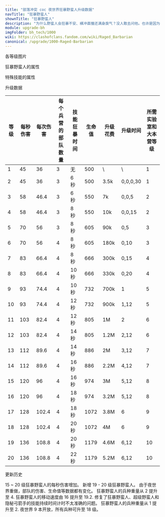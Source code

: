 ```yaml
---
title: "部落冲突 coc 夜世界狂暴野蛮人升级数据"
navTitle: "狂暴野蛮人"
shownTitle: "狂暴野蛮人"
description: "为什么野蛮人会狂暴不安、横冲直撞还满身戾气？没人敢去问他。也许是因为他找不到自己的剑了？"
module: upgrade-bh
imgFolder: bh_tech/1000
wiki: https://clashofclans.fandom.com/wiki/Raged_Barbarian
canonical: /upgrade/1000-Raged-Barbarian
---
```


<UnitInfo :folder="$frontmatter.imgFolder" imgSrc="Raged_Barbarian_info.png" :imgAlt="$frontmatter.navTitle" :description="$frontmatter.description" />

<SmallTitle>各等级图片</SmallTitle>

<Panel>
    <UnitImgGroup :folder="$frontmatter.imgFolder">
        <UnitImg imgTitle="1 - 4 级" imgSrc="Raged_Barbarian1.png" />
        <UnitImg imgTitle="5 - 8 级" imgSrc="Raged_Barbarian5.png" />
        <UnitImg imgTitle="9 - 12 级" imgSrc="Raged_Barbarian9.png" />
        <UnitImg imgTitle="13 - 16 级" imgSrc="Raged_Barbarian13.png" />
        <UnitImg imgTitle="17 - 20 级" imgSrc="Raged_Barbarian17.png" />
    </UnitImgGroup>
</Panel>

<SmallTitle>狂暴野蛮人的属性</SmallTitle>

<UnitProperties>
    <UnitProperty pKey="部队类型" pValue="地面近战单位" />
    <UnitProperty pKey="攻击偏好" pValue="无" />
    <UnitProperty pKey="伤害类型" pValue="单体伤害" />
    <UnitProperty pKey="攻击的目标" pValue="仅地面目标" />
    <UnitProperty pKey="部队重量" pValue="4" />
    <UnitProperty pKey="移动速度" pValue="2.4 格/秒" />
    <UnitProperty pKey="攻击速度" pValue="0.8 秒/次" />
    <UnitProperty pKey="攻击距离" pValue="0.4 格" />
    <UnitProperty pKey="所需训练营等级" pValue="1" />
    <UnitProperty pKey="所需夜世界大本等级" pValue="2" />
</UnitProperties>

<SmallTitle>特殊技能的属性</SmallTitle>

<UnitProperties>
    <UnitProperty pKey="技能名称" pValue="野蛮狂暴" />
    <UnitProperty pKey="技能类型" pValue="被动技能" />
    <UnitProperty pKey="技能描述" pValue="部署后有狂暴效果" />
    <UnitProperty pKey="技能下速度提升" pValue="2 格/秒" />
    <UnitProperty pKey="技能下伤害提升" pValue="70%" />
</UnitProperties>

<SmallTitle>升级数据</SmallTitle>

<script setup>
const tableExtraInfo = [
    {
        "column": 6,
        "type": "cost",
        "gpClass": "research",
        "icon": "Elixir2"
    },
    {
        "column": 7,
        "type": "time",
        "gpClass": "research"
    }
];
</script>

<UnitTable :tableExtraInfo="tableExtraInfo">

| 等级 | 每秒伤害 | 每次伤害 |每个兵营的<br>部队数量|技能<br>狂暴时间|  生命值  | 升级花费 | 升级时间 |所需实验室和<br>大本营等级|
| ---- |   ---   |   ---   |         ---        |      ---       |   ---   |   ---   |    ---   |           ---          |
|   1  |    45   |   36    |          3         |       无       |    500  |    \    |     \    |            1           |
|   2  |    45   |   36    |          3         |       6 秒     |    500  |   3.5k  |  0,0,0,30|            1           |
|   3  |    58   |   46.4  |          3         |       6 秒     |    550  |     7k  |  0,0,5   |            2           |
|   4  |    58   |   46.4  |          3         |       8 秒     |    550  |    10k  |  0,0,15  |            2           |
|   5  |    70   |   56    |          3         |       8 秒     |    605  |    90k  |  0,5     |            3           |
|   6  |    70   |   56    |          4         |       8 秒     |    605  |   180k  |  0,10    |            3           |
|   7  |    83   |   66.4  |          4         |       8 秒     |    666  |   300k  |  0,15    |            4           |
|   8  |    83   |   66.4  |          4         |      10 秒     |    666  |   330k  |  0,20    |            4           |
|   9  |    93   |   74.4  |          4         |      10 秒     |    732  |   700k  |  1       |            5           |
|  10  |    93   |   74.4  |          4         |      12 秒     |    732  |   900k  |  1,12    |            5           |
|  11  |   103   |   82.4  |          4         |      12 秒     |    805  |     1M  |  2       |            6           |
|  12  |   103   |   82.4  |          4         |      14 秒     |    805  |   1.2M  |  2,12    |            6           |
|  13  |   112   |   89.6  |          4         |      14 秒     |    886  |     2M  |  3,12    |            7           |
|  14  |   112   |   89.6  |          4         |      16 秒     |    886  |   2.2M  |  4,12    |            7           |
|  15  |   120   |   96    |          4         |      16 秒     |    974  |     3M  |  5,12    |            8           |
|  16  |   120   |   96    |          4         |      18 秒     |    974  |   3.2M  |  5,12    |            8           |
|  17  |   128   |  102.4  |          4         |      18 秒     |   1072  |   3.8M  |  6       |            9           |
|  18  |   128   |  102.4  |          4         |      20 秒     |   1072  |     4M  |  6       |            9           |
|  19  |   136   |  108.8  |          4         |      20 秒     |   1179  |   4.6M  |  6,12    |           10           |
|  20  |   136   |  108.8  |          4         |      22 秒     |   1179  |   5.2M  |  6,12    |           10           |
</UnitTable>

<SmallTitle>更新历史</SmallTitle>

<Timeline>
    <TimelineItem date="2023/10/09">
        <TimelineRow>15 ~ 20 级狂暴野蛮人的每秒伤害增加。</TimelineRow>
    </TimelineItem>
    <TimelineItem date="2023/05/15">
        <TimelineRow>新增 19 - 20 级狂暴野蛮人。</TimelineRow>
        <TimelineRow>由于夜世界重做，部队的伤害、生命值等数据都有变化。</TimelineRow>
        <TimelineRow>狂暴野蛮人的兵种重量从 2 提升至 4.</TimelineRow>
        <TimelineRow>狂暴野蛮人的移动速度由 16 提升至 19.2.</TimelineRow>
    </TimelineItem>
    <TimelineItem date="2021/04/12">
        <TimelineRow>修复了狂暴野蛮人、超级野蛮人和隐秘弓箭手的技能持续时间计时不太准确的问题。</TimelineRow>
    </TimelineItem>
    <TimelineItem date="2020/06/22">
        <TimelineRow>狂暴野蛮人的兵种重量从 1 提升至 2.</TimelineRow>
    </TimelineItem>
    <TimelineItem date="2019/06/18">
        <TimelineRow>夜世界 9 本开放，所有兵种可升至 18 级。</TimelineRow>
    </TimelineItem>
    <TimelineItem :historyBottom="true" />
</Timeline>